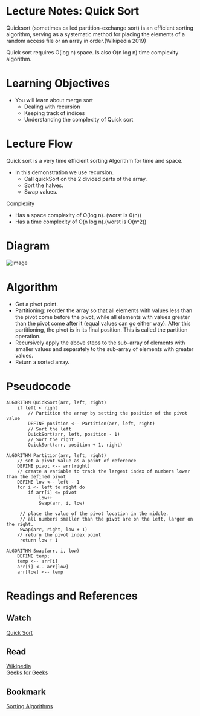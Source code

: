 # Lecture Notes: Quick Sort
Quicksort (sometimes called partition-exchange sort) is an efficient sorting algorithm, serving as a systematic method for placing the elements of a random access file or an array in order.(Wikipedia 2019)

Quick sort requires O(log n) space. Is also O(n log n) time complexity algorithm.

# Learning Objectives
- You will learn about merge sort
    - Dealing with recursion
    - Keeping track of indices
    - Understanding the complexity of Quick sort

# Lecture Flow
Quick sort is a very time efficient sorting Algorithm for time and space.
   - In this demonstration we use recursion.
       - Call quickSort on the 2 divided parts of the array.
       - Sort the halves.
       - Swap values.
       
Complexity
  - Has a space complexity of O(log n). (worst is 0(n))
  - Has a time complexity of O(n log n).(worst is O(n^2))

# Diagram

![image](../code-challenges401/assets/quicksort.jpg)

# Algorithm
- Get a pivot point.
- Partitioning: reorder the array so that all elements with values less than the pivot come before the pivot, while all elements with values greater than the pivot come after it (equal values can go either way). After this partitioning, the pivot is in its final position. This is called the partition operation.
- Recursively apply the above steps to the sub-array of elements with smaller values and separately to the sub-array of elements with greater values.
- Return a sorted array.

# Pseudocode
```
ALGORITHM QuickSort(arr, left, right)
    if left < right
        // Partition the array by setting the position of the pivot value 
        DEFINE position <-- Partition(arr, left, right)
        // Sort the left
        QuickSort(arr, left, position - 1)
        // Sort the right
        QuickSort(arr, position + 1, right)

ALGORITHM Partition(arr, left, right)
    // set a pivot value as a point of reference
    DEFINE pivot <-- arr[right]
    // create a variable to track the largest index of numbers lower than the defined pivot
    DEFINE low <-- left - 1
    for i <- left to right do
        if arr[i] <= pivot
            low++
            Swap(arr, i, low)

     // place the value of the pivot location in the middle.
     // all numbers smaller than the pivot are on the left, larger on the right. 
     Swap(arr, right, low + 1)
    // return the pivot index point
     return low + 1

ALGORITHM Swap(arr, i, low)
    DEFINE temp;
    temp <-- arr[i]
    arr[i] <-- arr[low]
    arr[low] <-- temp
```

# Readings and References
## Watch
[Quick Sort](https://www.youtube.com/watch?v=SLauY6PpjW4)
## Read
[Wikipedia](https://en.wikipedia.org/wiki/Quicksort)\
[Geeks for Geeks](https://www.geeksforgeeks.org/quick-sort/)
## Bookmark
[Sorting Algorithms](https://en.wikipedia.org/wiki/Sorting_algorithm)
